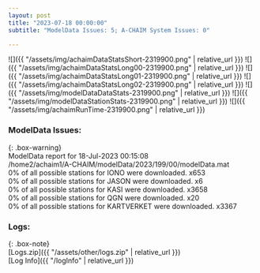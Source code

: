 ```yaml
---
layout: post
title: "2023-07-18 00:00:00"
subtitle: "ModelData Issues: 5; A-CHAIM System Issues: 0"

---
```


![]({{ "/assets/img/achaimDataStatsShort-2319900.png" | relative_url }})
![]({{ "/assets/img/achaimDataStatsLong00-2319900.png" | relative_url }})
![]({{ "/assets/img/achaimDataStatsLong01-2319900.png" | relative_url }})
![]({{ "/assets/img/achaimDataStatsLong02-2319900.png" | relative_url }})
![]({{ "/assets/img/modelDataDataStats-2319900.png" | relative_url }})
![]({{ "/assets/img/modelDataStationStats-2319900.png" | relative_url }})
![]({{ "/assets/img/achaimRunTime-2319900.png" | relative_url }})


### ModelData Issues:  
  
{: .box-warning}  
 ModelData report for 18-Jul-2023 00:15:08   
 /home2/achaim1/A-CHAIM/modelData/2023/199/00/modelData.mat   
 0% of all possible stations for IONO were downloaded. x653   
 0% of all possible stations for JASON were downloaded. x6   
 0% of all possible stations for KASI were downloaded. x3658   
 0% of all possible stations for QGN were downloaded. x20   
 0% of all possible stations for KARTVERKET were downloaded. x3367   
  


### Logs:  
  
{: .box-note}  
[Logs.zip]({{ "/assets/other/logs.zip" | relative_url }})  
[Log Info]({{ "/logInfo" | relative_url }})  
